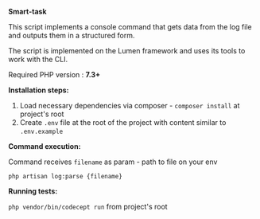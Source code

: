 **Smart-task**

This script implements a console command that gets data from the log file and outputs them in a structured form.

The script is implemented on the Lumen framework and uses its tools to work with the CLI.

Required PHP version : **7.3+**

**Installation steps:**

1) Load necessary dependencies via composer - `composer install` at project's root
2) Create `.env` file at the root of the project with content similar to `.env.example`

**Command execution:**

Command receives `filename` as param - path to file on your env

`php artisan log:parse {filename}` 

**Running tests:**

`php vendor/bin/codecept run` from project's root
